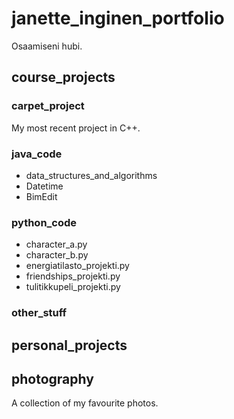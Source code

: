 # janette_inginen_portfolio
Osaamiseni hubi.

## course_projects
### carpet_project
My most recent project in C++.

### java_code
* data_structures_and_algorithms
* Datetime
* BimEdit


### python_code
* character_a.py
* character_b.py
* energiatilasto_projekti.py
* friendships_projekti.py
* tulitikkupeli_projekti.py

### other_stuff

## personal_projects

## photography
A collection of my favourite photos.
